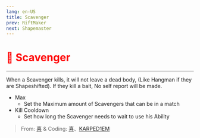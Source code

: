 ```yaml
---
lang: en-US
title: Scavenger
prev: RiftMaker
next: Shapemaster
---
```


# <font color="red">🧺 <b>Scavenger</b></font> <Badge text="Concealing" type="tip" vertical="middle"/>

***

When a Scavenger kills, it will not leave a dead body, (Like Hangman if they are Shapeshifted). If they kill a bait, No self report will be made.

- Max
  - Set the Maximum amount of Scavengers that can be in a match
- Kill Cooldown
  - Set how long the Scavenger needs to wait to use his Ability

> From: [喜](https://space.bilibili.com/443432765) & Coding: [喜](https://space.bilibili.com/443432765)、[KARPED1EM](https://github.com/KARPED1EM)
